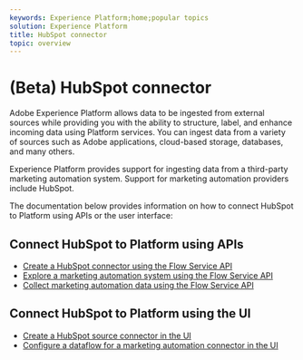 ```yaml
---
keywords: Experience Platform;home;popular topics
solution: Experience Platform
title: HubSpot connector
topic: overview
---
```


# (Beta) HubSpot connector

Adobe Experience Platform allows data to be ingested from external sources while providing you with the ability to structure, label, and enhance incoming data using Platform services. You can ingest data from a variety of sources such as Adobe applications, cloud-based storage, databases, and many others.

Experience Platform provides support for ingesting data from a third-party marketing automation system. Support for marketing automation providers include HubSpot.

The documentation below provides information on how to connect HubSpot to Platform using APIs or the user interface:

## Connect HubSpot to Platform using APIs

- [Create a HubSpot connector using the Flow Service API](../../tutorials/api/create/marketing-automation/hubspot.md)
- [Explore a marketing automation system using the Flow Service API](../../tutorials/api/explore/marketing-automation.md)
- [Collect marketing automation data using the Flow Service API](../../tutorials/api/collect/marketing-automation.md)

## Connect HubSpot to Platform using the UI

- [Create a HubSpot source connector in the UI](../../tutorials/ui/create/marketing-automation/hubspot.md)
- [Configure a dataflow for a marketing automation connector in the UI](../../tutorials/ui/dataflow/marketing-automation.md)